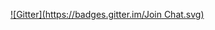 

[![Gitter](https://badges.gitter.im/Join Chat.svg)](https://gitter.im/shin1hi/picture?utm_source=badge&utm_medium=badge&utm_campaign=pr-badge&utm_content=badge)